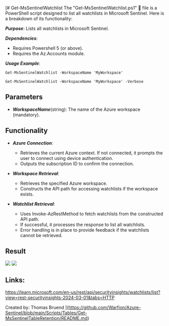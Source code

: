 [# Get-MsSentinelWatchlist
The "Get-MsSentinelWatchlist.ps1" 📄 file is a PowerShell script designed to list all watchlists in Microsoft Sentinel. Here is a breakdown of its functionality:

***Purpose***: Lists all watchlists in Microsoft Sentinel.

***Dependencies***: 
- Requires Powershell 5 (or above).
- Requires the Az.Accounts module.

***Usage Example***: 

`Get-MsSentinelWatchlist -WorkspaceName 'MyWorkspace'`

`Get-MsSentinelWatchlist -WorkspaceName 'MyWorkspace' -Verbose`

## Parameters
- ***WorkspaceName***(string): The name of the Azure workspace (mandatory).

## Functionality
- ***Azure Connection***:
    - Retrieves the current Azure context. If not connected, it prompts the user to connect using device authentication.
    - Outputs the subscription ID to confirm the connection.

- ***Workspace Retrieval***:
    - Retrieves the specified Azure workspace.
    - Constructs the API path for accessing watchlists if the workspace exists.

- ***Watchlist Retrieval***:
    - Uses Invoke-AzRestMethod to fetch watchlists from the constructed API path.
    - If successful, it processes the response to list all watchlists.
    - Error handling is in place to provide feedback if the watchlists cannot be retrieved.

## Result
<img src="https://github.com/Warfion/Sentinel/blob/main/Scripts/Watchlist/Get-MsSentinelWatchlist/image/image.png">
<img src="https://github.com/Warfion/Sentinel/blob/main/Scripts/Watchlist/Get-MsSentinelWatchlist/image/image_1.png">

## Links:
https://learn.microsoft.com/en-us/rest/api/securityinsights/watchlists/list?view=rest-securityinsights-2024-03-01&tabs=HTTP
                             
Created by: Thomas Bruend
](https://github.com/Warfion/Azure-Sentinel/blob/main/Scripts/Tables/Get-MsSentinelTableRetention/README.md)
